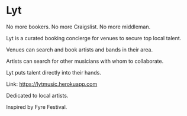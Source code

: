 # Lyt

No more bookers. No more Craigslist. No more middleman. 

Lyt is a curated booking concierge for venues to secure top local talent.

Venues can search and book artists and bands in their area.

Artists can search for other musicians with whom to collaborate.

Lyt puts talent directly into their hands.

Link: https://lytmusic.herokuapp.com

Dedicated to local artists.

Inspired by Fyre Festival.